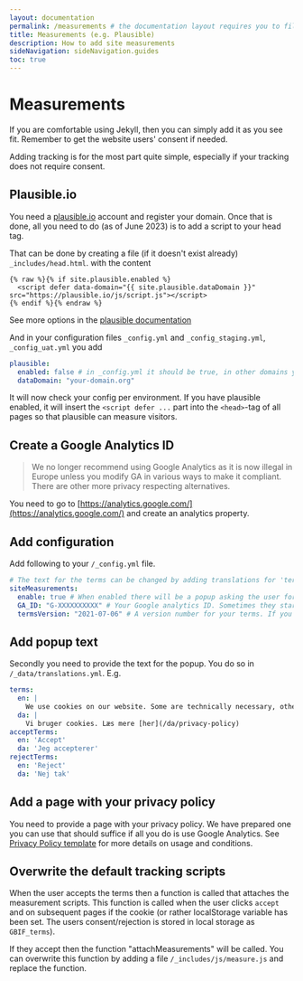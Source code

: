 ```yaml
---
layout: documentation
permalink: /measurements # the documentation layout requires you to fill the permalink for it to be highlighted in the side navigation
title: Measurements (e.g. Plausible)
description: How to add site measurements
sideNavigation: sideNavigation.guides
toc: true
---
```

# Measurements

If you are comfortable using Jekyll, then you can simply add it as you see fit. Remember to get the website users' consent if needed.

Adding tracking is for the most part quite simple, especially if your tracking does not require consent.

## Plausible.io
You need a [plausible.io](https://plausible.io/) account and register your domain.
Once that is done, all you need to do (as of June 2023) is to add a script to your head tag.

That can be done by creating a file (if it doesn't exist already) `_includes/head.html`. with the content

```
{% raw %}{% if site.plausible.enabled %}
  <script defer data-domain="{{ site.plausible.dataDomain }}" src="https://plausible.io/js/script.js"></script>
{% endif %}{% endraw %}
```

See more options in the [plausible documentation](https://plausible.io/docs/plausible-script)

And in your configuration files `_config.yml` and `_config_staging.yml`, `_config_uat.yml` you add 
```yaml
plausible:
  enabled: false # in _config.yml it should be true, in other domains you probably do not want tracking
  dataDomain: "your-domain.org"
```

It will now check your config per environment. If you have plausible enabled, it will insert the `<script defer ...` part into the `<head>`-tag of all pages so that plausible can measure visitors.

## Create a Google Analytics ID

> We no longer recommend using Google Analytics as it is now illegal in Europe unless you modify GA in various ways to make it compliant. There are other more privacy respecting alternatives.

You need to go to [https://analytics.google.com/](https://analytics.google.com/) and create an analytics property.

## Add configuration
Add following to your `/_config.yml` file.

```yml
# The text for the terms can be changed by adding translations for 'terms', 'acceptTerms' and 'rejectTerms' in `/_data/translations.yml`.
siteMeasurements:
  enable: true # When enabled there will be a popup asking the user for their consent. If they accept then the function "attachMeasurements" will be called. You can overwrite this function by adding a file `/_includes/js/measure.js` and replace the function.
  GA_ID: "G-XXXXXXXXXX" # Your Google analytics ID. Sometimes they start with UA-XXXXX-X other times with G-XXXXXXXX depending on how you set it up
  termsVersion: "2021-07-06" # A version number for your terms. If you change this, then the users will see the popup again asking them to confirm/reject anew.
```

## Add popup text
Secondly you need to provide the text for the popup. You do so in `/_data/translations.yml`. E.g.

```yml
terms:
  en: |
    We use cookies on our website. Some are technically necessary, others help us improve your user experience. You can decline non-essential cookies by selecting “Reject”. Please see our [Privacy Policy](/privacy-policy) for further information about our privacy practices and use of cookies.
  da: |
    Vi bruger cookies. Læs mere [her](/da/privacy-policy)
acceptTerms:
  en: 'Accept'
  da: 'Jeg accepterer'
rejectTerms:
  en: 'Reject'
  da: 'Nej tak'
```

## Add a page with your privacy policy
You need to provide a page with your privacy policy. We have prepared one you can use that should suffice if all you do is use Google Analytics. See [Privacy Policy template](/privacy-policy-template) for more details on usage and conditions.

## Overwrite the default tracking scripts
When the user accepts the terms then a function is called that attaches the measurement scripts.
This function is called when the user clicks `accept` and on subsequent pages if the cookie (or rather localStorage variable has been set. The users consent/rejection is stored in local storage as `GBIF_terms`).

If they accept then the function "attachMeasurements" will be called. You can overwrite this function by adding a file `/_includes/js/measure.js` and replace the function.
